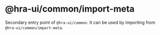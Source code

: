 # @hra-ui/common/import-meta

Secondary entry point of `@hra-ui/common`. It can be used by importing from `@hra-ui/common/import-meta`.

